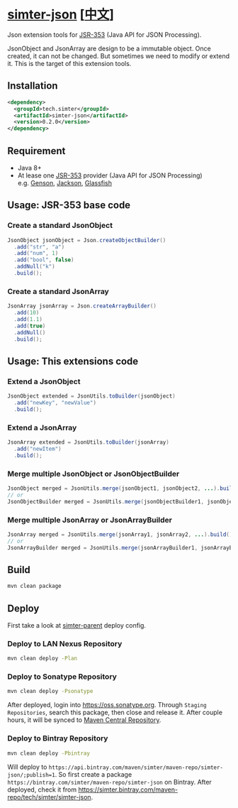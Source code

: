 # [simter-json](https://github.com/simter/simter-json) [[中文]]

Json extension tools for [JSR-353] \(Java API for JSON Processing\).

JsonObject and JsonArray are design to be a immutable object. Once created, it can not be changed. 
But sometimes we need to modify or extend it. This is the target of this extension tools.

## Installation

```xml
<dependency>
  <groupId>tech.simter</groupId>
  <artifactId>simter-json</artifactId>
  <version>0.2.0</version>
</dependency>
```

## Requirement

- Java 8+
- At lease one [JSR-353] provider (Java API for JSON Processing)  
  e.g. [Genson], [Jackson], [Glassfish]

## Usage: JSR-353 base code

### Create a standard JsonObject

```java
JsonObject jsonObject = Json.createObjectBuilder()
  .add("str", "a")
  .add("num", 1)
  .add("bool", false)
  .addNull("k")
  .build();
```
### Create a standard JsonArray

```java
JsonArray jsonArray = Json.createArrayBuilder()
  .add(10)
  .add(1.1)
  .add(true)
  .addNull()
  .build();
```

## Usage: This extensions code

### Extend a JsonObject

```java
JsonObject extended = JsonUtils.toBuilder(jsonObject)
  .add("newKey", "newValue")
  .build();
```

### Extend a JsonArray

```java
JsonArray extended = JsonUtils.toBuilder(jsonArray)
  .add("newItem")
  .build();
```

### Merge multiple JsonObject or JsonObjectBuilder

```java
JsonObject merged = JsonUtils.merge(jsonObject1, jsonObject2, ...).build();
// or
JsonObjectBuilder merged = JsonUtils.merge(jsonObjectBuilder1, jsonObjectBuilder2, ...);
```

### Merge multiple JsonArray or JsonArrayBuilder

```java
JsonArray merged = JsonUtils.merge(jsonArray1, jsonArray2, ...).build();
// or
JsonArrayBuilder merged = JsonUtils.merge(jsonArrayBuilder1, jsonArrayBuilder2, ...);
```

## Build

```bash
mvn clean package
```

## Deploy

First take a look at [simter-parent] deploy config.

### Deploy to LAN Nexus Repository

```bash
mvn clean deploy -Plan
```

### Deploy to Sonatype Repository

```bash
mvn clean deploy -Psonatype
```

After deployed, login into <https://oss.sonatype.org>. Through `Staging Repositories`, search this package, 
then close and release it. After couple hours, it will be synced 
to [Maven Central Repository](http://repo1.maven.org/maven2/tech/simter/simter-json).

### Deploy to Bintray Repository

```bash
mvn clean deploy -Pbintray
```

Will deploy to `https://api.bintray.com/maven/simter/maven-repo/simter-json/;publish=1`.
So first create a package `https://bintray.com/simter/maven-repo/simter-json` on Bintray.
After deployed, check it from <https://simter.bintray.com/maven-repo/tech/simter/simter-json>.

[Java API for JSON Processing]: https://jcp.org/en/jsr/detail?id=353
[JSR-353]: https://jcp.org/en/jsr/detail?id=353
[Genson]: http://owlike.github.io/genson
[Jackson]: https://github.com/FasterXML/jackson-datatype-jsr353
[Glassfish]: https://jsonp.java.net/download.html
[oss.sonatype.org]: https://oss.sonatype.org
[simter-parent]: https://github.com/simter/simter-parent
[中文]: https://github.com/simter/simter-json/blob/master/docs/README.zh-cn.md